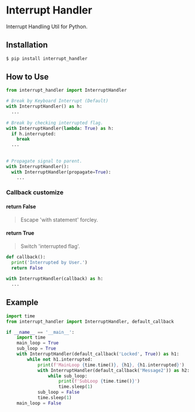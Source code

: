 # Interrupt Handler
Interrupt Handling Util for Python.

## Installation
```bash
$ pip install interrupt_handler
```

## How to Use
```python
from interrupt_handler import InterruptHandler

# Break by Keyboard Interrupt (Default)
with InterruptHandler() as h:
  ...
  
# Break by checking interrupted flag.
with InterruptHandler(lambda: True) as h:
  if h.interrupted:
    break
  ...
  
 
# Propagate signal to parent.
with InterruptHandler():
  with InterruptHandler(propagate=True):
    ...
```
  
### Callback customize
#### return False
> Escape 'with statement' forcley.
#### return True
> Switch 'interrupted flag'.
``` python
def callback():
  print('Interrupted by User.')
  return False
  
with InterruptHandler(callback) as h:
  ...
```

## Example
```python
import time
from interrupt_handler import InterruptHandler, default_callback

if __name__ == '__main__':
    import time
    main_loop = True
    sub_loop = True
    with InterruptHandler(default_callback('Locked', True)) as h1:
        while not h1.interrupted:
            print(f'MainLoop {time.time()}, {h1}, {h1.interrupted}')
            with InterruptHandler(default_callback('Message2')) as h2:
                while sub_loop:
                    print(f'SubLoop {time.time()}')
                    time.sleep(1)
            sub_loop = False
            time.sleep(1)
    main_loop = False
```
